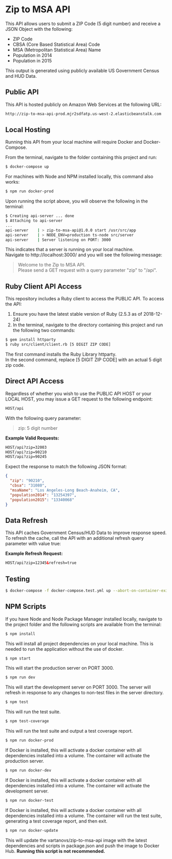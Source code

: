 # Zip to MSA API
This API allows users to submit a ZIP Code (5 digit number) and receive a JSON Object with the following:
* ZIP Code
* CBSA (Core Based Statistical Area) Code
* MSA (Metropolitan Statistical Area) Name
* Population in 2014
* Population in 2015

This output is generated using publicly available US Government Census and HUD Data.

## Public API
This API is hosted publicly on Amazon Web Services at the following URL:

```html
http://zip-to-msa-api-prod.mjr2sdfatp.us-west-2.elasticbeanstalk.com
```

## Local Hosting
Running this API from your local machine will require Docker and Docker-Compose.

From the terminal, navigate to the folder containing this project and run:
```sh
$ docker-compose up
```

For machines with Node and NPM installed locally, this command also works:
```sh
$ npm run docker-prod
```

Upon running the script above, you will observe the following in the terminal:
```sh
$ Creating api-server ... done
$ Attaching to api-server
...
api-server    | > zip-to-msa-api@1.0.0 start /usr/src/app
api-server    | > NODE_ENV=production ts-node src/server
api-server    | Server listening on PORT: 3000
```

This indicates that a server is running on your local machine.  
Navigate to http://localhost:3000/ and you will see the following message:
> Welcome to the Zip to MSA API.  
> Please send a GET request with a query parameter "zip" to "/api".

## Ruby Client API Access
This repository includes a Ruby client to access the PUBLIC API. To access the API:
1. Ensure you have the latest stable version of Ruby (2.5.3 as of 2018-12-24)
2. In the terminal, navigate to the directory containing this project and run the following two commands:
```sh
$ gem install httparty
$ ruby src/client/client.rb [5 DIGIT ZIP CODE]
```
The first command installs the Ruby Library httparty.  
In the second command, replace [5 DIGIT ZIP CODE] with an actual 5 digit zip code.

## Direct API Access
Regardless of whether you wish to use the PUBLIC API HOST or your LOCAL HOST, you may  issue a GET request to the following endpoint:
```html
HOST/api
```
With the following query parameter:
> zip: 5 digit number

**Example Valid Requests:**
```html
HOST/api?zip=32003
HOST/api?zip=90210
HOST/api?zip=90245
```

Expect the response to match the following JSON format:
```JSON
{
  "zip": "90210",
  "cbsa": "31080",
  "msaName": "Los Angeles-Long Beach-Anaheim, CA",
  "population2014": "13254397",
  "population2015": "13340068"
}
```

## Data Refresh
This API caches Government Census/HUD Data to improve response speed.  
To refresh the cache, call the API with an additional refresh query parameter with value true:  

**Example Refresh Request:**
```html
HOST/api?zip=12345&refresh=true
```

## Testing
```sh
$ docker-compose -f docker-compose.test.yml up --abort-on-container-exit
```

## NPM Scripts
If you have Node and Node Package Manager installed locally, navigate to the project folder and the following scripts are available from the terminal:
```sh
$ npm install
```
This will install all project dependencies on your local machine. This is needed to run the application without the use of docker.
```sh
$ npm start
```
This will start the production server on PORT 3000.
```sh
$ npm run dev
```
This will start the development server on PORT 3000. The server will refresh in response to any changes to non-test files in the server directory.
```sh
$ npm test
```
This will run the test suite.
```sh
$ npm test-coverage
```
This will run the test suite and output a test coverage report.
```sh
$ npm run docker-prod
```
If Docker is installed, this will activate a docker container with all dependencies installed into a volume. The container will activate the production server.
```sh
$ npm run docker-dev
```
If Docker is installed, this will activate a docker container with all dependencies installed into a volume. The container will activate the development server.
```sh
$ npm run docker-test
```
If Docker is installed, this will activate a docker container with all dependencies installed into a volume. The container will run the test suite, generating a test coverage report, and then exit.
```sh
$ npm run docker-update
```
This will update the vartanovs/zip-to-msa-api image with the latest dependencies and scripts in package.json and push the image to Docker Hub. **Running this script is not recommended.**